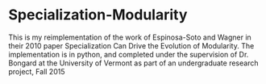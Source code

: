 # Specialization-Modularity

This is my reimplementation of the work of Espinosa-Soto and Wagner in their 2010 paper Specialization Can Drive the Evolution of Modularity. The implementation is in python, and completed under the supervision of Dr. Bongard at the University of Vermont as part of an undergraduate research project, Fall 2015
